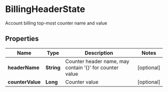 

# BillingHeaderState

Account billing top-most counter name and value

## Properties

| Name | Type | Description | Notes |
|------------ | ------------- | ------------- | -------------|
|**headerName** | **String** | Counter header name, may contain &#39;{}&#39; for counter value |  [optional] |
|**counterValue** | **Long** | Counter value |  [optional] |



